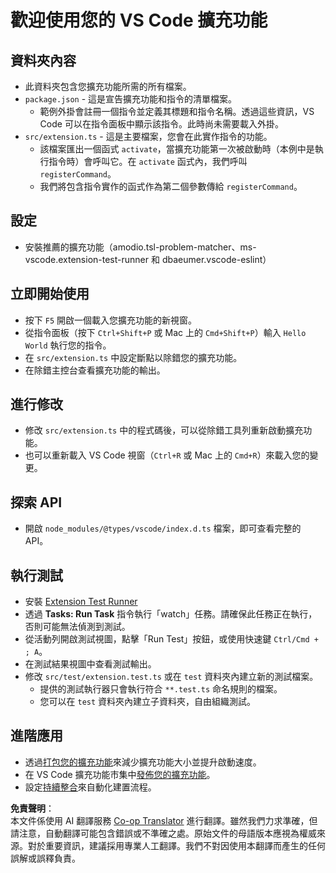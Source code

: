 <!--
CO_OP_TRANSLATOR_METADATA:
{
  "original_hash": "62b2632720dd39ef391d6b60b9b4bfb8",
  "translation_date": "2025-07-16T17:35:01+00:00",
  "source_file": "code/09.UpdateSamples/Aug/vscode/phiext/vsc-extension-quickstart.md",
  "language_code": "tw"
}
-->
# 歡迎使用您的 VS Code 擴充功能

## 資料夾內容

* 此資料夾包含您擴充功能所需的所有檔案。
* `package.json` - 這是宣告擴充功能和指令的清單檔案。
  * 範例外掛會註冊一個指令並定義其標題和指令名稱。透過這些資訊，VS Code 可以在指令面板中顯示該指令。此時尚未需要載入外掛。
* `src/extension.ts` - 這是主要檔案，您會在此實作指令的功能。
  * 該檔案匯出一個函式 `activate`，當擴充功能第一次被啟動時（本例中是執行指令時）會呼叫它。在 `activate` 函式內，我們呼叫 `registerCommand`。
  * 我們將包含指令實作的函式作為第二個參數傳給 `registerCommand`。

## 設定

* 安裝推薦的擴充功能（amodio.tsl-problem-matcher、ms-vscode.extension-test-runner 和 dbaeumer.vscode-eslint）

## 立即開始使用

* 按下 `F5` 開啟一個載入您擴充功能的新視窗。
* 從指令面板（按下 `Ctrl+Shift+P` 或 Mac 上的 `Cmd+Shift+P`）輸入 `Hello World` 執行您的指令。
* 在 `src/extension.ts` 中設定斷點以除錯您的擴充功能。
* 在除錯主控台查看擴充功能的輸出。

## 進行修改

* 修改 `src/extension.ts` 中的程式碼後，可以從除錯工具列重新啟動擴充功能。
* 也可以重新載入 VS Code 視窗（`Ctrl+R` 或 Mac 上的 `Cmd+R`）來載入您的變更。

## 探索 API

* 開啟 `node_modules/@types/vscode/index.d.ts` 檔案，即可查看完整的 API。

## 執行測試

* 安裝 [Extension Test Runner](https://marketplace.visualstudio.com/items?itemName=ms-vscode.extension-test-runner)
* 透過 **Tasks: Run Task** 指令執行「watch」任務。請確保此任務正在執行，否則可能無法偵測到測試。
* 從活動列開啟測試視圖，點擊「Run Test」按鈕，或使用快速鍵 `Ctrl/Cmd + ; A`。
* 在測試結果視圖中查看測試輸出。
* 修改 `src/test/extension.test.ts` 或在 `test` 資料夾內建立新的測試檔案。
  * 提供的測試執行器只會執行符合 `**.test.ts` 命名規則的檔案。
  * 您可以在 `test` 資料夾內建立子資料夾，自由組織測試。

## 進階應用

* 透過[打包您的擴充功能](https://code.visualstudio.com/api/working-with-extensions/bundling-extension)來減少擴充功能大小並提升啟動速度。
* 在 VS Code 擴充功能市集中[發佈您的擴充功能](https://code.visualstudio.com/api/working-with-extensions/publishing-extension)。
* 設定[持續整合](https://code.visualstudio.com/api/working-with-extensions/continuous-integration)來自動化建置流程。

**免責聲明**：  
本文件係使用 AI 翻譯服務 [Co-op Translator](https://github.com/Azure/co-op-translator) 進行翻譯。雖然我們力求準確，但請注意，自動翻譯可能包含錯誤或不準確之處。原始文件的母語版本應視為權威來源。對於重要資訊，建議採用專業人工翻譯。我們不對因使用本翻譯而產生的任何誤解或誤釋負責。
